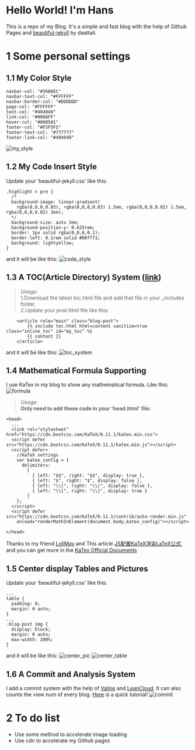 # Hello World! I'm Hans
This is a repo of my Blog. It's a simple and fast blog with the help of Github Pages and [beautiful-jekyll](https://github.com/daattali/beautiful-jekyll) by daattali.

# 1 Some personal settings

## 1.1 My Color Style
```
navbar-col: "#3686EC"
navbar-text-col: "#FFFFFF"
navbar-border-col: "#DDDDDD"
page-col: "#FFFFFF"
text-col: "#404040"
link-col: "#008AFF"
hover-col: "#0085A1"
footer-col: "#F5F5F5"
footer-text-col: "#777777"
footer-link-col: "#404040"
```
![my_style](/docs/readme_img/my_style.png)

## 1.2 My Code Insert Style
Update your 'beautiful-jekyll.css' like this:
```
.highlight > pre {
  /*
  background-image: linear-gradient(
    rgba(0,0,0,0.03), rgba(0,0,0,0.03) 1.5em, rgba(0,0,0,0.02) 1.5em, rgba(0,0,0,0.02) 3em);
  */
  background-size: auto 3em;
  background-position-y: 0.625rem;
  border: 1px solid rgba(0,0,0,0.1);
  border-left: 0.1rem solid #00ff71;
  background: lightyellow;
}
```
and it will be like this:
![code_style](/docs/readme_img/code_style.png)
## 1.3 A TOC(Article Directory) System ([link](https://github.com/allejo/jekyll-toc))
> _Usage_: <br/>1.Download the latest toc.html file and add that file in your _includes folder.<br/>2.Update your post.html file like this:
```
    <article role="main" class="blog-post">
        {% include toc.html html=content sanitize=true class="inline_toc" id="my_toc" %}
        {{ content }}
    </article>
```
and it will be like this:
![toc_system](/docs/readme_img/toc_system.png)

## 1.4 Mathematical Formula Supporting
I use KaTex in my blog to show any mathematical formula. Like this: 
![formula](/docs/readme_img/formula.png)
> _Usage_: <br/>**Only need to add these code in your 'head.html' file:**
```
<head>
  ...
  <link rel="stylesheet" href="https://cdn.bootcss.com/KaTeX/0.11.1/katex.min.css">
  <script defer src="https://cdn.bootcss.com/KaTeX/0.11.1/katex.min.js"></script>
  <script defer>
    //KaTeX settings
    var katex_config = {
      delimiters:
        [
          { left: "$$", right: "$$", display: true },
          { left: "$", right: "$", display: false },
          { left: "\\(", right: "\\)", display: false },
          { left: "\\[", right: "\\]", display: true }
        ]
    };
  </script>
  <script defer src="https://cdn.bootcss.com/KaTeX/0.11.1/contrib/auto-render.min.js"
    onload="renderMathInElement(document.body,katex_config)"></script>

</head>
```
Thanks to my friend [LoliMay](https://www.lolimay.cn) and This article [JS配置KaTeX渲染LaTeX公式](https://blog.csdn.net/qq_43491040/article/details/104174730?utm_medium=distribute.pc_relevant_t0.none-task-blog-BlogCommendFromMachineLearnPai2-1.channel_param&depth_1-utm_source=distribute.pc_relevant_t0.none-task-blog-BlogCommendFromMachineLearnPai2-1.channel_param), and you can get more in the [KaTex Official Documents](https://katex.org/docs/api.html)

## 1.5 Center display Tables and Pictures
Update your 'beautiful-jekyll.css' like this:
```
...
table {
  padding: 0;
  margin: 0 auto;
}
...
.blog-post img {
  display: block;
  margin: 0 auto;
  max-width: 100%;
}
```
and it will be like this:
![center_pic](/docs/readme_img/center_pic.png)
![center_table](/docs/readme_img/center_table.png)

## 1.6 A Commit and Analysis System
I add a commit system with the help of [Valine](https://valine.js.org/) and [LeanCloud](https://leancloud.cn/). It can also counts the view num of every blog. [Here](https://valine.js.org/quickstart.html) is a quick tutorial!
![commit](/docs/readme_img/commit.png)

# 2 To do list
* Use some method to accelerate image loading
* Use cdn to accelerate my Github pages